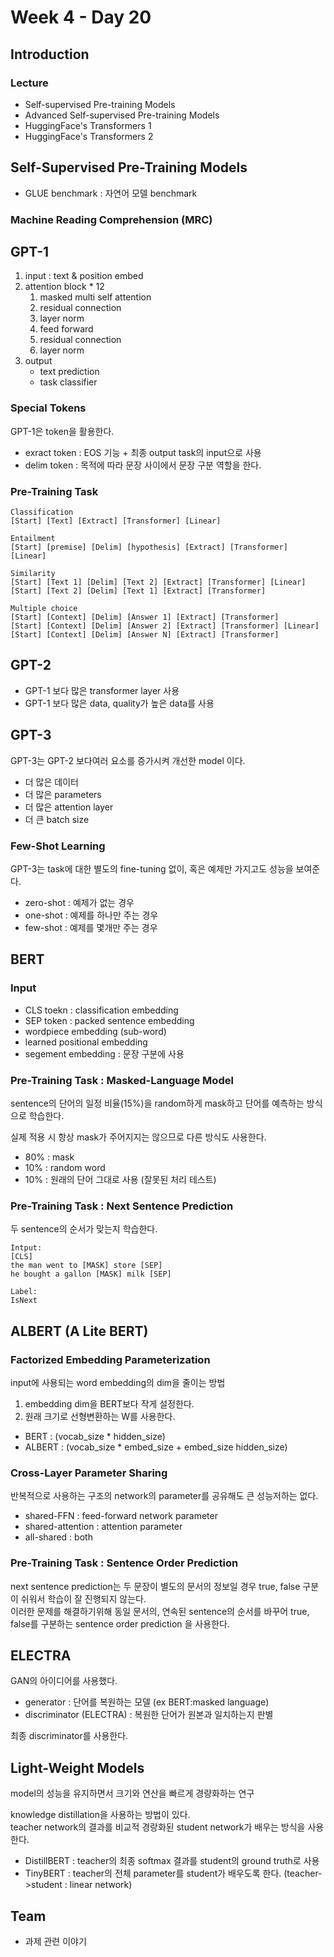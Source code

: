 # Week 4 - Day 20

## Introduction
### Lecture
- Self-supervised Pre-training Models
- Advanced Self-supervised Pre-training Models
- HuggingFace's Transformers 1
- HuggingFace's Transformers 2


## Self-Supervised Pre-Training Models
- GLUE benchmark : 자연어 모델 benchmark
### Machine Reading Comprehension (MRC)

## GPT-1
1. input : text & position embed
1. attention block * 12
    1. masked multi self attention
    1. residual connection
    1. layer norm
    1. feed forward  
    1. residual connection
    1. layer norm
1. output
    - text prediction
    - task classifier

### Special Tokens
GPT-1은 token을 활용한다.  
- exract token : EOS 기능 + 최종 output task의 input으로 사용
- delim token : 목적에 따라 문장 사이에서 문장 구분 역할을 한다.

### Pre-Training Task
```
Classification
[Start] [Text] [Extract] [Transformer] [Linear]

Entailment
[Start] [premise] [Delim] [hypothesis] [Extract] [Transformer] [Linear]

Similarity
[Start] [Text 1] [Delim] [Text 2] [Extract] [Transformer] [Linear]
[Start] [Text 2] [Delim] [Text 1] [Extract] [Transformer]

Multiple choice
[Start] [Context] [Delim] [Answer 1] [Extract] [Transformer]
[Start] [Context] [Delim] [Answer 2] [Extract] [Transformer] [Linear]
[Start] [Context] [Delim] [Answer N] [Extract] [Transformer]
```

## GPT-2
- GPT-1 보다 많은 transformer layer 사용
- GPT-1 보다 많은 data, quality가 높은 data를 사용


## GPT-3
GPT-3는 GPT-2 보다여러 요소를 증가시켜 개선한 model 이다.  
- 더 많은 데이터
- 더 많은 parameters
- 더 많은 attention layer
- 더 큰 batch size

### Few-Shot Learning
GPT-3는 task에 대한 별도의 fine-tuning 없이, 혹은 예제만 가지고도 성능을 보여준다.  
- zero-shot : 예제가 없는 경우
- one-shot : 예제를 하나만 주는 경우
- few-shot : 예제를 몇개만 주는 경우


## BERT
### Input
- CLS toekn : classification embedding
- SEP token : packed sentence embedding
- wordpiece embedding (sub-word)
- learned positional embedding
- segement embedding : 문장 구분에 사용

### Pre-Training Task : Masked-Language Model
sentence의 단어의 일정 비율(15%)을 random하게 mask하고 단어를 예측하는 방식으로 학습한다.  

실제 적용 시 항상 mask가 주어지지는 않으므로 다른 방식도 사용한다.  
- 80% : mask
- 10% : random word
- 10% : 원래의 단어 그대로 사용 (잘못된 처리 테스트)

### Pre-Training Task : Next Sentence Prediction
두 sentence의 순서가 맞는지 학습한다.  
```
Intput:
[CLS]
the man went to [MASK] store [SEP] 
he bought a gallon [MASK] milk [SEP]

Label:
IsNext
```


## ALBERT (A Lite BERT)
### Factorized Embedding Parameterization
input에 사용되는 word embedding의 dim을 줄이는 방법  
1. embedding dim을 BERT보다 작게 설정한다.
1. 원래 크기로 선형변환하는 W를 사용한다.
- BERT : (vocab_size * hidden_size) 
- ALBERT : (vocab_size * embed_size + embed_size hidden_size)

### Cross-Layer Parameter Sharing
반복적으로 사용하는 구조의 network의 parameter를 공유해도 큰 성능저하는 없다.  
- shared-FFN : feed-forward network parameter
- shared-attention : attention parameter
- all-shared : both

### Pre-Training Task : Sentence Order Prediction
next sentence prediction는 두 문장이 별도의 문서의 정보일 경우 true, false 구분이 쉬워서 학습이 잘 진행되지 않는다.  
이러한 문제를 해결하기위해 동일 문서의, 연속된 sentence의 순서를 바꾸어 true, false를 구분하는 sentence order prediction 을 사용한다.  


## ELECTRA
GAN의 아이디어를 사용했다.  
- generator : 단어를 복원하는 모델 (ex BERT:masked language)  
- discriminator (ELECTRA) : 복원한 단어가 원본과 일치하는지 판별  

최종 discriminator를 사용한다.  


## Light-Weight Models
model의 성능을 유지하면서 크기와 연산을 빠르게 경량화하는 연구  

knowledge distillation을 사용하는 방법이 있다.  
teacher network의 결과를 비교적 경랑화된 student network가 배우는 방식을 사용한다.  

- DistillBERT : teacher의 최종 softmax 결과를 student의 ground truth로 사용
- TinyBERT : teacher의 전체 parameter를 student가 배우도록 한다. (teacher->student : linear network)

## Team
- 과제 관련 이야기

